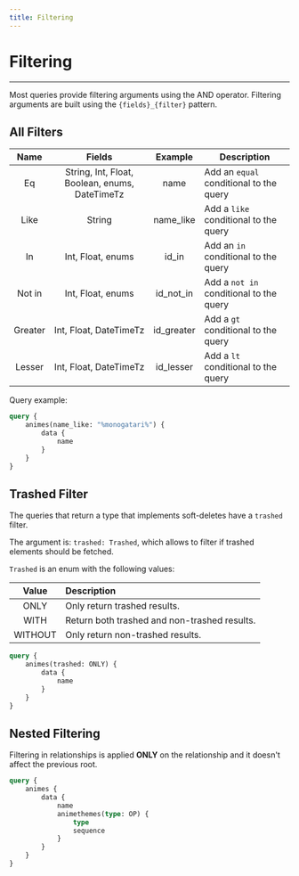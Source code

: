 ```yaml
---
title: Filtering
---
```


# Filtering

---

Most queries provide filtering arguments using the AND operator. Filtering arguments are built using the `{fields}_{filter}` pattern.

## All Filters

| Name    | Fields                                         | Example    | Description                           |
| :-----: | :--------------------------------------------: | :--------: | ------------------------------------- |
| Eq      | String, Int, Float, Boolean, enums, DateTimeTz | name       | Add an `equal` conditional to the query |
| Like    | String                                         | name_like  | Add a `like` conditional to the query   |
| In      | Int, Float, enums                              | id_in      | Add an `in` conditional to the query    |
| Not in  | Int, Float, enums                              | id_not_in  | Add a `not in` conditional to the query |
| Greater | Int, Float, DateTimeTz                         | id_greater | Add a `gt` conditional to the query     |
| Lesser  | Int, Float, DateTimeTz                         | id_lesser  | Add a `lt` conditional to the query     |


Query example:
```graphql
query {
    animes(name_like: "%monogatari%") {
        data {
            name
        }
    }
}
```

## Trashed Filter

The queries that return a type that implements soft-deletes have a `trashed` filter.

The argument is: `trashed: Trashed`, which allows to filter if trashed elements should be fetched.

`Trashed` is an enum with the following values:

| Value        | Description                                  |
| :----------: | :------------------------------------------- |
| ONLY         | Only return trashed results.                 |
| WITH         | Return both trashed and non-trashed results. |
| WITHOUT      | Only return non-trashed results.             |

```graphql
query {
    animes(trashed: ONLY) {
        data {
            name
        }
    }
}
```

## Nested Filtering

Filtering in relationships is applied **ONLY** on the relationship and it doesn't affect the previous root.

```graphql
query {
    animes {
        data {
            name
            animethemes(type: OP) {
                type
                sequence
            }
        }
    }
}
```